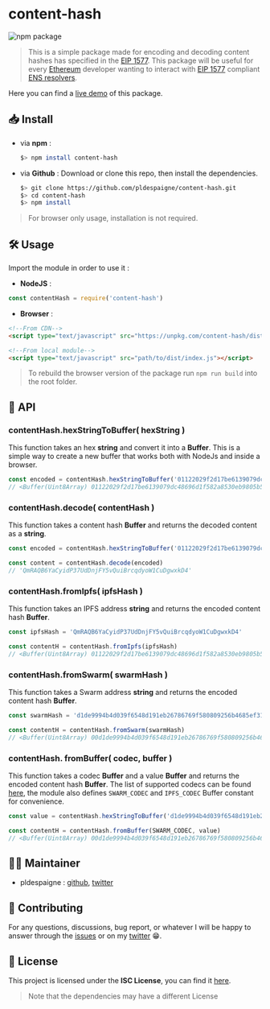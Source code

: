 

# content-hash

![npm package](https://badge.fury.io/js/content-hash.svg)

>This is a simple package made for encoding and decoding content hashes has specified in the [EIP 1577](https://github.com/ethereum/EIPs/blob/master/EIPS/eip-1577.md).
This package will be useful for every [Ethereum](https://www.ethereum.org/) developer wanting to interact with [EIP 1577](https://github.com/ethereum/EIPs/blob/master/EIPS/eip-1577.md) compliant [ENS resolvers](http://docs.ens.domains/en/latest/introduction.html).

Here you can find a [live demo](https://content-hash.surge.sh/) of this package.

## 📥 Install
* via **npm** :
	```bash
	$> npm install content-hash
	```
* via **Github** : Download or clone this repo, then install the dependencies.
	```bash
	$> git clone https://github.com/pldespaigne/content-hash.git
	$> cd content-hash
	$> npm install
	```
> For browser only usage, installation is not required.

## 🛠 Usage
Import the module in order to use it :
* **NodeJS** :
```javascript
const contentHash = require('content-hash')
```
* **Browser** :
```html
<!--From CDN-->
<script type="text/javascript" src="https://unpkg.com/content-hash/dist/index.js"></script>

<!--From local module-->
<script type="text/javascript" src="path/to/dist/index.js"></script>
```
> To rebuild the browser version of the package run `npm run build` into the root folder.

## 📕 API
### contentHash.hexStringToBuffer( hexString )
This function takes an hex **string** and convert it into a **Buffer**. This is a simple way to create a new buffer that works both with NodeJs and inside a browser.
```javascript
const encoded = contentHash.hexStringToBuffer('01122029f2d17be6139079dc48696d1f582a8530eb9805b561eda517e22a892c7e3f1f')
// <Buffer(Uint8Array) 01122029f2d17be6139079dc48696d1f582a8530eb9805b561eda517e22a892c7e3f1f>
```

### contentHash.decode( contentHash )
This function takes a content hash **Buffer** and returns the decoded content as a **string**.
```javascript
const encoded = contentHash.hexStringToBuffer('01122029f2d17be6139079dc48696d1f582a8530eb9805b561eda517e22a892c7e3f1f')

const content = contentHash.decode(encoded)
// 'QmRAQB6YaCyidP37UdDnjFY5vQuiBrcqdyoW1CuDgwxkD4'
```

### contentHash.fromIpfs( ipfsHash )
This function takes an IPFS address **string** and returns the encoded content hash **Buffer**.
```javascript
const ipfsHash = 'QmRAQB6YaCyidP37UdDnjFY5vQuiBrcqdyoW1CuDgwxkD4'

const contentH = contentHash.fromIpfs(ipfsHash)
// <Buffer(Uint8Array) 01122029f2d17be6139079dc48696d1f582a8530eb9805b561eda517e22a892c7e3f1f>
```
### contentHash.fromSwarm( swarmHash )
This function takes a Swarm address **string** and returns the encoded content hash **Buffer**.
```javascript
const swarmHash = 'd1de9994b4d039f6548d191eb26786769f580809256b4685ef316805265ea162'

const contentH = contentHash.fromSwarm(swarmHash)
// <Buffer(Uint8Array) 00d1de9994b4d039f6548d191eb26786769f580809256b4685ef316805265ea162>
```
### contentHash. fromBuffer( codec, buffer )
This function takes a codec **Buffer** and a value **Buffer** and returns the encoded content hash **Buffer**.
The list of supported codecs can be found [here](https://github.com/ensdomains/multicodec/blob/master/table.csv), the module also defines `SWARM_CODEC` and `IPFS_CODEC` Buffer constant for convenience.
```javascript
const value = contentHash.hexStringToBuffer('d1de9994b4d039f6548d191eb26786769f580809256b4685ef316805265ea162')

const contentH = contentHash.fromBuffer(SWARM_CODEC, value)
// <Buffer(Uint8Array) 00d1de9994b4d039f6548d191eb26786769f580809256b4685ef316805265ea162>
```
## 👨‍💻 Maintainer
*  pldespaigne : [github](https://github.com/pldespaigne), [twitter](https://twitter.com/pldespaigne)

## 🙌 Contributing
For any questions, discussions, bug report, or whatever I will be happy to answer through the [issues](https://github.com/pldespaigne/content-hash/issues) or on my [twitter](https://twitter.com/pldespaigne) 😁.

## 📝 License
This project is licensed under the **ISC License**, you can find it [here](https://github.com/pldespaigne/content-hash/blob/master/LICENSE).
> Note that the dependencies may have a different License

